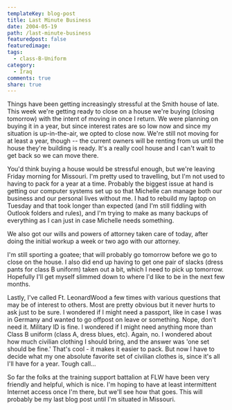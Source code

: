 ```yaml
---
templateKey: blog-post
title: Last Minute Business
date: 2004-05-19
path: /last-minute-business
featuredpost: false
featuredimage:
tags:
  - class-B-Uniform
category:
  - Iraq
comments: true
share: true
---
```


Things have been getting increasingly stressful at the Smith house of late. This week we're getting ready to close on a house we're buying (closing tomorrow) with the intent of moving in once I return. We were planning on buying it in a year, but since interest rates are so low now and since my situation is up-in-the-air, we opted to close now. We're still not moving for at least a year, though -- the current owners will be renting from us until the house they're building is ready. It's a really cool house and I can't wait to get back so we can move there.

You'd think buying a house would be stressful enough, but we're leaving Friday morning for Missouri. I'm pretty used to travelling, but I'm not used to having to pack for a year at a time. Probably the biggest issue at hand is getting our computer systems set up so that Michelle can manage both our business and our personal lives without me. I had to rebuild my laptop on Tuesday and that took longer than expected (and I'm still fiddling with Outlook folders and rules), and I'm trying to make as many backups of everything as I can just in case Michelle needs something.

We also got our wills and powers of attorney taken care of today, after doing the initial workup a week or two ago with our attorney.

I'm still sporting a goatee; that will probably go tomorrow before we go to close on the house. I also did end up having to get one pair of slacks (dress pants for class B uniform) taken out a bit, which I need to pick up tomorrow. Hopefully I'll get myself slimmed down to where I'd like to be in the next few months.

Lastly, I've called Ft. LeonardWood a few times with various questions that may be of interest to others. Most are pretty obvious but it never hurts to ask just to be sure. I wondered if I might need a passport, like in case I was in Germany and wanted to go offpost on leave or something. Nope, don't need it. Military ID is fine. I wondered if I might need anything more than Class B uniform (class A, dress blues, etc). Again, no. I wondered about how much civilian clothing I should bring, and the answer was 'one set should be fine.' That's cool - it makes it easier to pack. But now I have to decide what my one absolute favorite set of civilian clothes is, since it's all I'll have for a year. Tough call...

So far the folks at the training support battalion at FLW have been very friendly and helpful, which is nice. I'm hoping to have at least intermittent Internet access once I'm there, but we'll see how that goes. This will probably be my last blog post until I'm situated in Missouri.
